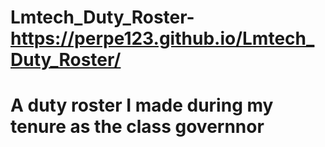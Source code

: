 # Lmtech_Duty_Roster- https://perpe123.github.io/Lmtech_Duty_Roster/
# A duty roster I made during my tenure as the class governnor
